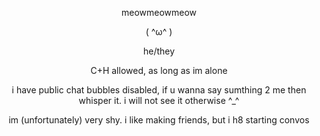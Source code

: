 <p align="center">
meowmeowmeow
  
<p align="center">( ^ω^ )

<p align="center">he/they
<p align="center">C+H allowed, as long as im alone
<p align="center">i have public chat bubbles disabled, if u wanna say sumthing 2 me then whisper it. i will not see it otherwise ^_^
<p align="center">im (unfortunately) very shy. i like making friends, but i h8 starting convos
